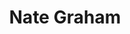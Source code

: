 ---
avatar: /images/people/nategraham.jpg
avatar_small: /images/people/nategraham_small.jpg
bio: QA Manager at Blue Systems, and close follower of the KDE's Usability and Productivity
  goals.
gplus: null
homepage: https://pointieststick.wordpress.com/
instagram: null
linkedin: null
title: Nate Graham
twitter: null
type: guest
username: nategraham
youtube: null
---